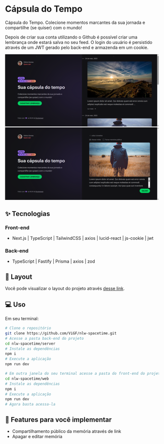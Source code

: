 # Cápsula do Tempo
Cápsula do Tempo. Colecione momentos marcantes da sua jornada e compartilhe (se quiser) com o mundo!

Depois de criar sua conta utilizando o Github é possível criar uma lembrança onde estará salva no seu feed. O login do usuário é persistido através de um JWT gerado pelo back-end e armazenda em um cookie.

![cover](web/public/home.png)
![cover](web/public/feed.png)

## ✨ Tecnologias
### Front-end
- Next.js | TypeScript | TailwindCSS | axios | lucid-react | js-cookie | jwt
### Back-end
- TypeScript | Fastify | Prisma | axios | zod

## 🔖 Layout
Você pode visualizar o layout do projeto através [desse link](https://www.figma.com/file/NflWj5JZkl2twSYo0cxiqh/C%C3%A1psula-do-tempo-%E2%80%A2-Trilha-Ignite-(Community)?type=design&node-id=205%3A3&t=Omj9DZ1At9WC0nAF-1).

## 💻 Uso
Em seu terminal:
```bash
# Clone o repositório
git clone https://github.com/ViGF/nlw-spacetime.git
# Acesse a pasta back-end do projeto
cd nlw-spacetime/server
# Instale as dependências
npm i
# Execute a aplicação
npm run dev
```
```bash
# Em outra janela do seu terminal acesse a pasta do front-end do projeto
cd nlw-spacetime/web
# Instale as dependências
npm i
# Execute a aplicação
npm run dev
# Agora basta acessa-la
```

## 🚀 Features para você implementar
- Compartilhamento público da memória através de link
- Apagar e editar memória

